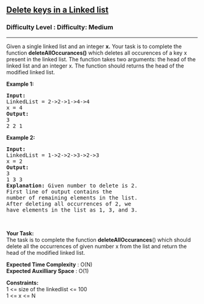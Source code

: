 <h2><a href="https://www.geeksforgeeks.org/problems/delete-keys-in-a-linked-list/1">Delete keys in a Linked list</a></h2><h3>Difficulty Level : Difficulty: Medium</h3><hr><div class="problems_problem_content__Xm_eO"><p>Given a single linked list and an integer <strong>x.</strong> Your task is to complete the function <strong>deleteAllOccurances()</strong> which deletes all occurences of a key x present in the linked list. The function takes two arguments: the head of the linked list and an integer x. The function should&nbsp;returns the head of the modified linked list.</p>
<p><strong>Example 1:</strong></p>
<pre><strong>Input:
</strong>LinkedList = 2-&gt;2-&gt;1-&gt;4-&gt;4
x = 4
<strong>Output: 
</strong>3
2 2 1<strong> </strong>
</pre>
<p><strong>Example 2:</strong></p>
<pre><strong>Input:
</strong>LinkedList = 1-&gt;2-&gt;2-&gt;3-&gt;2-&gt;3
x = 2
<strong>Output: 
</strong>3
1 3 3<strong>
Explanation:</strong> Given number to delete is 2.
First line of output contains the 
number of remaining elements in the list.
After deleting all occurrences of 2, we
have elements in the list as 1, 3, and 3.
</pre>
<p>&nbsp;</p>
<p><strong>Your Task:</strong><br>The task is to complete the function&nbsp;<strong>deleteAllOccurances</strong>() which should delete all the occurrences of given number x from the list and&nbsp;return the head of the modified linked list.</p>
<p><strong>Expected Time Complexity</strong> : O(N)<br><strong>Expected Auxilliary Space</strong> : O(1)</p>
<p><strong>Constraints:</strong><br>1 &lt;= size of the linkedlist&nbsp;&lt;= 100<br>1 &lt;= x &lt;= N</p></div>